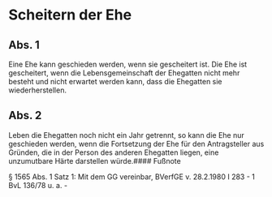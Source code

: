 # Scheitern der Ehe



## Abs. 1

 Eine Ehe kann geschieden werden, wenn sie gescheitert ist. Die Ehe ist gescheitert, wenn die Lebensgemeinschaft der Ehegatten nicht mehr besteht und nicht erwartet werden kann, dass die Ehegatten sie wiederherstellen.

## Abs. 2

 Leben die Ehegatten noch nicht ein Jahr getrennt, so kann die Ehe nur geschieden werden, wenn die Fortsetzung der Ehe für den Antragsteller aus Gründen, die in der Person des anderen Ehegatten liegen, eine unzumutbare Härte darstellen würde.#### Fußnote

§ 1565 Abs. 1 Satz 1: Mit dem GG vereinbar, BVerfGE v. 28.2.1980 I 283 - 1 BvL 136/78 u. a. - 

